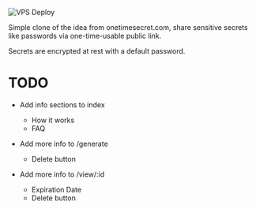 ![VPS Deploy](https://github.com/rosghub/one-time-secret/actions/workflows/deploy.yml/badge.svg?branch=dev)

Simple clone of the idea from onetimesecret.com, share sensitive secrets like passwords via one-time-usable public link.

Secrets are encrypted at rest with a default password.

# TODO
- Add info sections to index
    - How it works
    - FAQ
- Add more info to /generate
    - Delete button

- Add more info to /view/:id
    - Expiration Date
    - Delete button